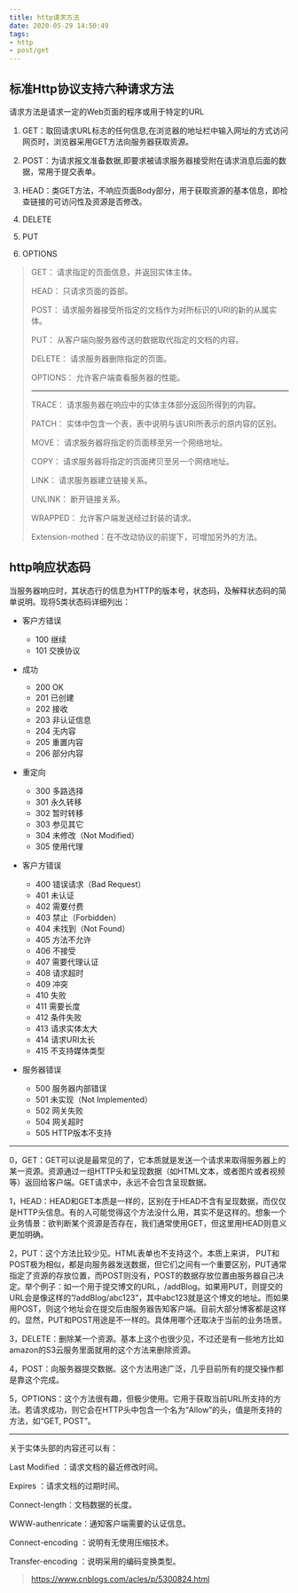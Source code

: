 ```yaml
---
title: http请求方法
date: 2020-05-29 14:50:49
tags: 
- http
- post/get
---
```



## 标准Http协议支持六种请求方法

请求方法是请求一定的Web页面的程序或用于特定的URL

1. GET：取回请求URL标志的任何信息,在浏览器的地址栏中输入网址的方式访问网页时，浏览器采用GET方法向服务器获取资源。

2. POST：为请求报文准备数据,即要求被请求服务器接受附在请求消息后面的数据，常用于提交表单。

3. HEAD：类GET方法，不响应页面Body部分，用于获取资源的基本信息，即检查链接的可访问性及资源是否修改。

4. DELETE

5. PUT

6. OPTIONS

> GET： 请求指定的页面信息，并返回实体主体。
>
> HEAD： 只请求页面的首部。
>
> POST： 请求服务器接受所指定的文档作为对所标识的URI的新的从属实体。
>
> PUT： 从客户端向服务器传送的数据取代指定的文档的内容。
>
> DELETE： 请求服务器删除指定的页面。
>
> OPTIONS： 允许客户端查看服务器的性能。
>
> ---
>
> TRACE： 请求服务器在响应中的实体主体部分返回所得到的内容。
>
> PATCH： 实体中包含一个表，表中说明与该URI所表示的原内容的区别。
>
> MOVE： 请求服务器将指定的页面移至另一个网络地址。
>
> COPY： 请求服务器将指定的页面拷贝至另一个网络地址。
>
> LINK： 请求服务器建立链接关系。
>
> UNLINK： 断开链接关系。
>
> WRAPPED： 允许客户端发送经过封装的请求。
>
> Extension-mothed：在不改动协议的前提下，可增加另外的方法。

 ## http响应状态码

当服务器响应时，其状态行的信息为HTTP的版本号，状态码，及解释状态码的简单说明。现将5类状态码详细列出：

- 客户方错误
  - 100  继续
  - 101  交换协议

- 成功
  - 200 OK
  - 201 已创建
  - 202  接收
  - 203  非认证信息
  - 204  无内容
  - 205 重置内容
  - 206  部分内容

- 重定向
  - 300 多路选择
  - 301  永久转移
  - 302  暂时转移
  - 303  参见其它
  - 304 未修改（Not Modified）
  - 305  使用代理

- 客户方错误
  - 400  错误请求（Bad Request）
  - 401 未认证
  - 402 需要付费
  - 403  禁止（Forbidden）
  - 404  未找到（Not Found）
  - 405  方法不允许
  - 406  不接受
  - 407  需要代理认证
  - 408  请求超时
  - 409  冲突
  - 410 失败
  - 411 需要长度
  - 412  条件失败
  - 413 请求实体太大
  - 414 请求URI太长
  - 415 不支持媒体类型

- 服务器错误
  - 500  服务器内部错误
  - 501  未实现（Not Implemented）
  - 502  网关失败
  - 504 网关超时
  - 505 HTTP版本不支持

---

0，GET：GET可以说是最常见的了，它本质就是发送一个请求来取得服务器上的某一资源。资源通过一组HTTP头和呈现数据（如HTML文本，或者图片或者视频等）返回给客户端。GET请求中，永远不会包含呈现数据。

1，HEAD：HEAD和GET本质是一样的，区别在于HEAD不含有呈现数据，而仅仅是HTTP头信息。有的人可能觉得这个方法没什么用，其实不是这样的。想象一个业务情景：欲判断某个资源是否存在，我们通常使用GET，但这里用HEAD则意义更加明确。

2，PUT：这个方法比较少见。HTML表单也不支持这个。本质上来讲， PUT和POST极为相似，都是向服务器发送数据，但它们之间有一个重要区别，PUT通常指定了资源的存放位置，而POST则没有，POST的数据存放位置由服务器自己决定。举个例子：如一个用于提交博文的URL，/addBlog。如果用PUT，则提交的URL会是像这样的”/addBlog/abc123”，其中abc123就是这个博文的地址。而如果用POST，则这个地址会在提交后由服务器告知客户端。目前大部分博客都是这样的。显然，PUT和POST用途是不一样的。具体用哪个还取决于当前的业务场景。

3，DELETE：删除某一个资源。基本上这个也很少见，不过还是有一些地方比如amazon的S3云服务里面就用的这个方法来删除资源。

4，POST：向服务器提交数据。这个方法用途广泛，几乎目前所有的提交操作都是靠这个完成。

5，OPTIONS：这个方法很有趣，但极少使用。它用于获取当前URL所支持的方法。若请求成功，则它会在HTTP头中包含一个名为“Allow”的头，值是所支持的方法，如“GET, POST”。

---

关于实体头部的内容还可以有：

Last Modified ：请求文档的最近修改时间。

Expires ：请求文档的过期时间。

Connect-length：文档数据的长度。

WWW-authenricate：通知客户端需要的认证信息。

Connect-encoding ：说明有无使用压缩技术。

Transfer-encoding ：说明采用的编码变换类型。



>  https://www.cnblogs.com/acles/p/5300824.html